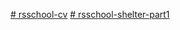 [# rsschool-cv](https://Darumur.github.io/rsschool-cv/cv)
[# rsschool-shelter-part1](https://darumur.github.io/rsschool-cv/shelter/main)
